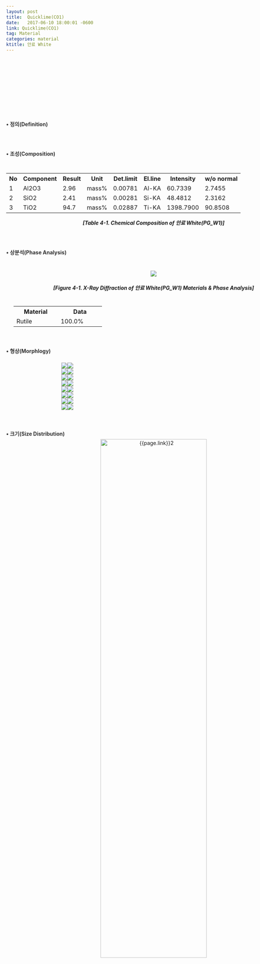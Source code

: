 ```yaml
---
layout: post
title:  Quicklime(CO1)
date:   2017-06-10 18:00:01 -0600
link: Quicklime(CO1)
tag: Material
categories: material
ktitle: 안료 White
---
```

<style>
h4{
	text-align: left;
margin-left:0px;
margin-bottom:5px;
margin-top:18px;
color:#333;
}p{
	line-height: 160%;
	text-align: left;
}</style>
<div style="width:800px; margin:0px  auto">
<div style="margin:0px auto; width:200px; height:150px;" >
</div>
<h4 style="margin-bottom:8px">&#8226; 정의(Definition)</h4><br>

</div>
<br>
<div style="text-align:center; margin:0px auto; display: block; width:800px">
<h4 style="margin-bottom:10px">&#8226; 조성(Composition)</h4><br>
<table>
<tr>
        <th>No</th>
        <th>Component</th>
        <th>Result</th>
        <th>Unit</th>
        <th>Det.limit</th>
        <th>El.line</th>
        <th>Intensity</th>
        <th>w/o normal</th>
    </tr>
    <tr>
        <td>1</td>
        <td>Al2O3</td>
        <td>2.96</td>
        <td>mass%</td>
        <td>0.00781</td>
        <td>Al-KA</td>
        <td>60.7339</td>
        <td>2.7455</td>
    </tr>
    <tr>
        <td>2</td>
        <td>SiO2</td>
        <td>2.41</td>
        <td>mass%</td>
        <td>0.00281</td>
        <td>Si-KA</td>
        <td>48.4812</td>
        <td>2.3162 </td>
    </tr>
    <tr>
        <td>3</td>
        <td>TiO2</td>
        <td>94.7</td>
        <td>mass%</td>
        <td>0.02887</td>
        <td>Ti-KA</td>
        <td>1398.7900</td>
        <td>90.8508</td>
    </tr>
    </table>
<h5 style="margin-top:15px">[Table 4-1. Chemical Composition of 안료 White(PG_W1)]</h5>
<br>
<h4 style="margin-bottom:40px; margin-top:20px">&#8226; 상분석(Phase Analysis)</h4>
<img src="{{stie.baseurl}}/post_images/{{page.link}}White1.jpg" >
<h5>[Figure 4-1. X-Ray Diffraction of 안료 White(PG_W1) Materials &amp;  Phase Analysis]</h5>
<h5 style="margin-top:40px; margin-bottom:10px"></h5>
<table style="margin:30px 30px 10px 20px; margin-top:0px">
	<tr>
		<th style="width:33.3%">Material</th>
		<th style="width:33.3%">Data</th>
	</tr>
	<tr>
		<td>Rutile</td>
		<td>100.0%</td>
    </tr>
</table>
<br>
<h4 style="margin-top:28px" >&#8226; 형상(Morphlogy)</h4>
<br>
<div class="morphlogy">
<div style="display: flex; width: 500px; margin:0px auto"  >
	<img src="{{stie.baseurl}}/post_images/{{page.link}}black2.jpg" >
	<img src="{{stie.baseurl}}/post_images/{{page.link}}black3.jpg" >
       
</div>
<div style="display: flex; width: 500px; margin:0px auto">
	<img src="{{stie.baseurl}}/post_images/{{page.link}}black4.jpg" >
    <img src="{{stie.baseurl}}/post_images/{{page.link}}black5.jpg" >
</div>
<div style="display: flex; width: 500px; margin:0px auto">
    <img src="{{stie.baseurl}}/post_images/{{page.link}}black6.jpg" >
    <img src="{{stie.baseurl}}/post_images/{{page.link}}black7.jpg" >
    
</div>
<div style="display: flex; width: 500px; margin:0px auto">
    <img src="{{stie.baseurl}}/post_images/{{page.link}}black8.jpg" >
    <img src="{{stie.baseurl}}/post_images/{{page.link}}black9.jpg" >
</div>
<div style="display: flex; width: 500px; margin:0px auto">
    <img src="{{stie.baseurl}}/post_images/{{page.link}}black10.jpg" >
    <img src="{{stie.baseurl}}/post_images/{{page.link}}black11.jpg" >
</div>
<div style="display: flex; width: 500px; margin:0px auto">
    <img src="{{stie.baseurl}}/post_images/{{page.link}}black12.jpg" >
    <img src="{{stie.baseurl}}/post_images/{{page.link}}black13.jpg" >
</div>
<div style="display: flex; width: 500px; margin:0px auto">
    <img src="{{stie.baseurl}}/post_images/{{page.link}}black14.jpg" >
    <img src="{{stie.baseurl}}/post_images/{{page.link}}black15.jpg" >
</div>
<div style="display: flex; width: 500px; margin:0px auto">
    <img src="{{stie.baseurl}}/post_images/{{page.link}}black16.jpg" >
    <img src="{{stie.baseurl}}/post_images/{{page.link}}black17.jpg" >

</div>
</div>
<h4 style="margin-top:54px">&#8226; 크기(Size Distribution)</h4>
	<img src="{{site.baseurl}}/post_images/{{page.link}}black18.jpg" style="width:60%" alt="{{page.link}}2">
<h5 style="margin-top:-10px; margin-bottom:30px;"></h5>
</div>
<script>
	$(document).ready(
	function(){
$('#information').find('a').css("color","purple");
})
</script>
